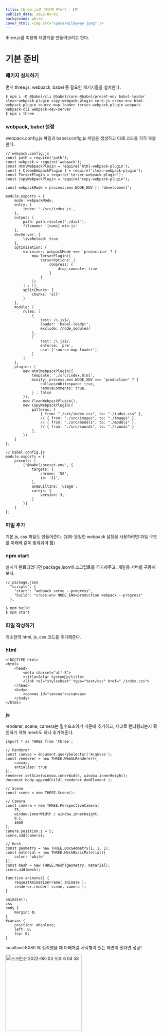 ```yaml
---
title: three.js로 태양계 만들기 - 1편
publish_date: 2022-08-02
background: white
cover_html: <img src="space/milkyway.jpeg" />
---
```


three.js를 이용해 태양계를 만들어보려고 한다.

# 기본 준비
### 패키지 설치하기
먼저 three.js, webpack, babel 등 필요한 패키지들을 설치한다.
```
$ npm i -D @babel/cli @babel/core @babel/preset-env babel-loader clean-webpack-plugin copy-webpack-plugin core-js cross-env html-webpack-plugin source-map-loader terser-webpack-plugin webpack webpack-cli webpack-dev-server
$ npm i three
```
### webpack, babel 설정
webpack.config.js 파일과 babel.config.js 파일을 생성하고 아래 코드를 각각 복붙한다.
```
// webpack.config.js
const path = require('path');
const webpack = require('webpack');
const HtmlWebpackPlugin = require('html-webpack-plugin');
const { CleanWebpackPlugin } = require('clean-webpack-plugin');
const TerserPlugin = require('terser-webpack-plugin');
const CopyWebpackPlugin = require("copy-webpack-plugin");

const webpackMode = process.env.NODE_ENV || 'development';

module.exports = {
	mode: webpackMode,
	entry: {
		index: './src/index.js',
	},
	output: {
		path: path.resolve('./dist'),
		filename: '[name].min.js'
	},
	devServer: {
		liveReload: true
	},
	optimization: {
		minimizer: webpackMode === 'production' ? [
			new TerserPlugin({
				terserOptions: {
					compress: {
						drop_console: true
					}
				}
			})
		] : [],
		splitChunks: {
			chunks: 'all'
		}
	},
	module: {
		rules: [
			{
				test: /\.js$/,
				loader: 'babel-loader',
				exclude: /node_modules/
			},
			{
				test: /\.js$/,
				enforce: 'pre',
				use: ['source-map-loader'],
			}
		]
	},
	plugins: [
		new HtmlWebpackPlugin({
			template: './src/index.html',
			minify: process.env.NODE_ENV === 'production' ? {
				collapseWhitespace: true,
				removeComments: true,
			} : false
		}),
		new CleanWebpackPlugin(),
		new CopyWebpackPlugin({
			patterns: [
				{ from: "./src/index.css", to: "./index.css" },
				// { from: "./src/images", to: "./images" },
				// { from: "./src/models", to: "./models" },
				// { from: "./src/sounds", to: "./sounds" }
			],
		})
	]
};
```
```
// babel.config.js
module.exports = {
	presets: [
		['@babel/preset-env', {
			targets: {
				chrome: '58',
				ie: '11',
			},
			useBuiltIns: 'usage',
			corejs: {
				version: 3,
			}
		}]
	]
};
```

### 파일 추가
기본 js, css 파일도 만들어준다. (위와 동일한 webpack 설정을 사용하려면 파일 구조를 아래와 같이 맞춰줘야 함)

### npm start
설치가 완료되었다면 package.json에 스크립트를 추가해주고, 개발용 서버를 구동해보자.
```
// package.json
  "scripts": {
    "start": "webpack serve --progress",
    "build": "cross-env NODE_ENV=production webpack --progress"
  },
```

```
$ npm build
$ npm start
```

### 파일 작성하기

최소한의 html, js, css 코드를 추가해준다.
### html
```
<!DOCTYPE html>
<html>
	<head>
		<meta charset="utf-8">
		<title>Solar System💫</title>
		<link rel="stylesheet" type="text/css" href="./index.css">
	</head>
	<body>
        <canvas id="canvas"></canvas>
	</body>
</html>
```
### js

renderer, scene, camera는 필수요소이기 때문에 추가하고, 제대로 렌더링되는지 확인하기 위해 mesh도 하나 추가해준다.
```
import * as THREE from 'three';

// Renderer
const canvas = document.querySelector('#canvas');
const renderer = new THREE.WebGLRenderer({
    canvas,
    antialias: true
});
renderer.setSize(window.innerWidth, window.innerHeight);
document.body.appendChild( renderer.domElement );

// Scene
const scene = new THREE.Scene();

// Camera
const camera = new THREE.PerspectiveCamera(
    75,
    window.innerWidth / window.innerHeight,
    0.1,
    1000
);
camera.position.z = 5;
scene.add(camera);

// Mesh
const geometry = new THREE.BoxGeometry(1, 1, 1);
const material = new THREE.MeshBasicMaterial({
    color: 'white'
});
const mesh = new THREE.Mesh(geometry, material);
scene.add(mesh);

function animate() {
	requestAnimationFrame( animate );
	renderer.render( scene, camera );
}

animate();
css
body {
	margin: 0;
}
#canvas {
	position: absolute;
	left: 0;
	top: 0;
}
```

localhost:8080 에 접속했을 때 아래처럼 사각형이 있는 화면이 떴다면 성공!
<br>

<img width="250" alt="스크린샷 2022-08-03 오후 6 04 58" src="https://user-images.githubusercontent.com/63178953/182569695-adc1d9a3-2fc2-4091-93a7-90f680c199c0.png">

<br>
<br>